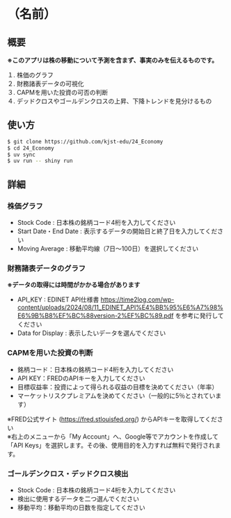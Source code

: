 # （名前）
## 概要
**※このアプリは株の移動について予測を含まず、事実のみを伝えるものです。**

１. 株価のグラフ\
２. 財務諸表データの可視化\
３. CAPMを用いた投資の可否の判断\
４. デッドクロスやゴールデンクロスの上昇、下降トレンドを見分けるもの

## 使い方
```bash
$ git clone https://github.com/kjst-edu/24_Economy
$ cd 24_Economy
$ uv sync
$ uv run -- shiny run
```
## 詳細
### 株価グラフ
- Stock Code : 日本株の銘柄コード4桁を入力してください
- Start Date・End Date : 表示するデータの開始日と終了日を入力してください
- Moving Average : 移動平均線（7日～100日）を選択してください


### 財務諸表データのグラフ
**※データの取得には時間がかかる場合があります**
- API_KEY : EDINET API仕様書 https://time2log.com/wp-content/uploads/2024/08/11_EDINET_API%E4%BB%95%E6%A7%98%E6%9B%B8%EF%BC%88version-2%EF%BC%89.pdf を参考に発行してください
- Data for Display : 表示したいデータを選んでください


### CAPMを用いた投資の判断
- 銘柄コード：日本株の銘柄コード4桁を入力してください
- API KEY：FREDのAPIキーを入力してください
- 目標収益率：投資によって得られる収益の目標を決めてください（年率）
- マーケットリスクプレミアムを決めてください（一般的に5％とされています）

※FRED公式サイト (https://fred.stlouisfed.org/) からAPIキーを取得してください  
※右上のメニューから「My Account」へ、Google等でアカウントを作成して「API Keys」を選択します。その後、使用目的を入力すれば無料で発行されます。  


### ゴールデンクロス・デッドクロス検出
- Stock Code : 日本株の銘柄コード4桁を入力してください
- 検出に使用するデータを二つ選んでください
- 移動平均：移動平均の日数を指定してください
